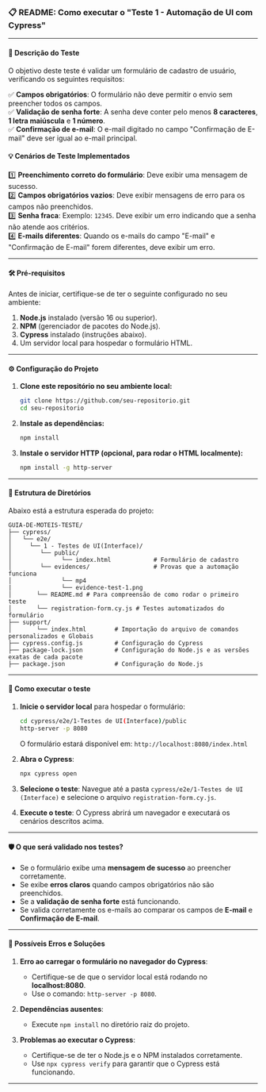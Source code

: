 ### 📋 README: Como executar o "Teste 1 - Automação de UI com Cypress"

---

#### 📝 **Descrição do Teste**

O objetivo deste teste é validar um formulário de cadastro de usuário, verificando os seguintes requisitos:

✅ **Campos obrigatórios**: O formulário não deve permitir o envio sem preencher todos os campos.  
✅ **Validação de senha forte**: A senha deve conter pelo menos **8 caracteres**, **1 letra maiúscula** e **1 número**.  
✅ **Confirmação de e-mail**: O e-mail digitado no campo "Confirmação de E-mail" deve ser igual ao e-mail principal.  

#### 💡 **Cenários de Teste Implementados**

1️⃣ **Preenchimento correto do formulário**: Deve exibir uma mensagem de sucesso.  
2️⃣ **Campos obrigatórios vazios**: Deve exibir mensagens de erro para os campos não preenchidos.  
3️⃣ **Senha fraca**: Exemplo: `12345`. Deve exibir um erro indicando que a senha não atende aos critérios.  
4️⃣ **E-mails diferentes**: Quando os e-mails do campo "E-mail" e "Confirmação de E-mail" forem diferentes, deve exibir um erro.

---

#### 🛠 **Pré-requisitos**

Antes de iniciar, certifique-se de ter o seguinte configurado no seu ambiente:

1. **Node.js** instalado (versão 16 ou superior).  
2. **NPM** (gerenciador de pacotes do Node.js).  
3. **Cypress** instalado (instruções abaixo).  
4. Um servidor local para hospedar o formulário HTML.

---

#### ⚙️ **Configuração do Projeto**

1. **Clone este repositório no seu ambiente local:**
   ```bash
   git clone https://github.com/seu-repositorio.git
   cd seu-repositorio
   ```

2. **Instale as dependências:**
   ```bash
   npm install
   ```

3. **Instale o servidor HTTP (opcional, para rodar o HTML localmente):**
   ```bash
   npm install -g http-server
   ```

---

#### 📂 **Estrutura de Diretórios**

Abaixo está a estrutura esperada do projeto:

```
GUIA-DE-MOTEIS-TESTE/
├── cypress/
│   └── e2e/
│     └── 1 - Testes de UI(Interface)/
│        └── public/
│              └── index.html            # Formulário de cadastro
│        └── evidences/                  # Provas que a automação funciona
│              └── mp4            
|              └── evidence-test-1.png             
│       └── README.md # Para compreensão de como rodar o primeiro teste
│       └── registration-form.cy.js # Testes automatizados do formulário
├── support/     
│       └── index.html        # Importação do arquivo de comandos personalizados e Globais
├── cypress.config.js         # Configuração do Cypress
├── package-lock.json         # Configuração do Node.js e as versões exatas de cada pacote
├── package.json              # Configuração do Node.js
```

---

#### 🚀 **Como executar o teste**

1. **Inicie o servidor local** para hospedar o formulário:
   ```bash
   cd cypress/e2e/1-Testes de UI(Interface)/public
   http-server -p 8080
   ```

   O formulário estará disponível em: `http://localhost:8080/index.html`

2. **Abra o Cypress**:
   ```bash
   npx cypress open
   ```

3. **Selecione o teste**: Navegue até a pasta `cypress/e2e/1-Testes de UI (Interface)` e selecione o arquivo `registration-form.cy.js`.

4. **Execute o teste**: O Cypress abrirá um navegador e executará os cenários descritos acima.

---

#### 🛡 **O que será validado nos testes?**

- Se o formulário exibe uma **mensagem de sucesso** ao preencher corretamente.
- Se exibe **erros claros** quando campos obrigatórios não são preenchidos.
- Se a **validação de senha forte** está funcionando.
- Se valida corretamente os e-mails ao comparar os campos de **E-mail** e **Confirmação de E-mail**.

---

#### 🛑 **Possíveis Erros e Soluções**

1. **Erro ao carregar o formulário no navegador do Cypress**:
   - Certifique-se de que o servidor local está rodando no **localhost:8080**.
   - Use o comando: `http-server -p 8080`.

2. **Dependências ausentes**:
   - Execute `npm install` no diretório raiz do projeto.

3. **Problemas ao executar o Cypress**:
   - Certifique-se de ter o Node.js e o NPM instalados corretamente.
   - Use `npx cypress verify` para garantir que o Cypress está funcionando.

---
